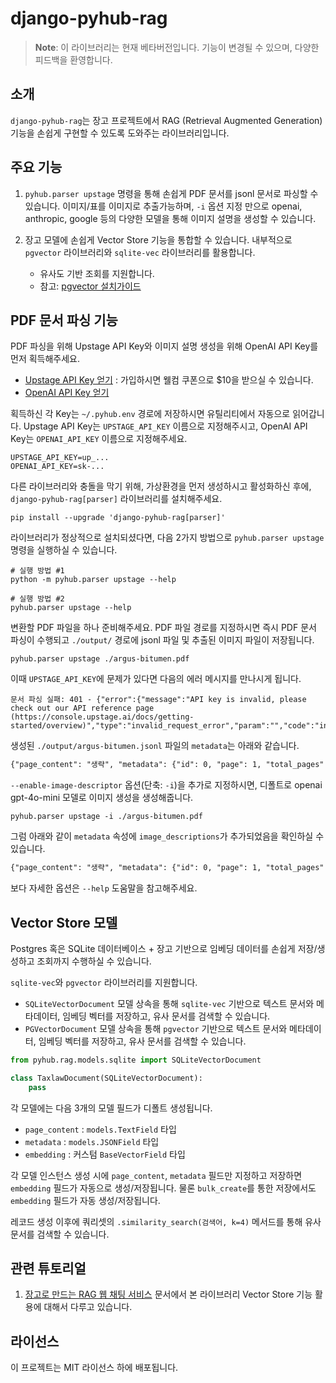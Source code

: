 # django-pyhub-rag

> **Note**: 이 라이브러리는 현재 베타버전입니다. 기능이 변경될 수 있으며, 다양한 피드백을 환영합니다.

## 소개

`django-pyhub-rag`는 장고 프로젝트에서 RAG (Retrieval Augmented Generation) 기능을 손쉽게 구현할 수 있도록 도와주는 라이브러리입니다.

## 주요 기능

1. `pyhub.parser upstage` 명령을 통해 손쉽게 PDF 문서를 jsonl 문서로 파싱할 수 있습니다. 이미지/표를 이미지로 추출가능하며, `-i` 옵션 지정 만으로
   openai, anthropic, google 등의 다양한 모델을 통해 이미지 설명을 생성할 수 있습니다.
2. 장고 모델에 손쉽게 Vector Store 기능을 통합할 수 있습니다. 내부적으로 `pgvector` 라이브러리와 `sqlite-vec` 라이브러리를 활용합니다.

    - 유사도 기반 조회를 지원합니다.
    - 참고: [pgvector 설치가이드](https://ai.pyhub.kr/setup/vector-stores/pgvector/)

## PDF 문서 파싱 기능

PDF 파싱을 위해 Upstage API Key와 이미지 설명 생성을 위해 OpenAI API Key를 먼저 획득해주세요.

+ [Upstage API Key 얻기](https://console.upstage.ai/api-keys) : 가입하시면 웰컴 쿠폰으로 $10을 받으실 수 있습니다.
+ [OpenAI API Key 얻기](https://platform.openai.com/api-keys)

획득하신 각 Key는 `~/.pyhub.env` 경로에 저장하시면 유틸리티에서 자동으로 읽어갑니다.
Upstage API Key는 `UPSTAGE_API_KEY` 이름으로 지정해주시고, OpenAI API Key는 `OPENAI_API_KEY` 이름으로 지정해주세요.

```
UPSTAGE_API_KEY=up_...
OPENAI_API_KEY=sk-...
```

다른 라이브러리와 충돌을 막기 위해, 가상환경을 먼저 생성하시고 활성화하신 후에,
`django-pyhub-rag[parser]` 라이브러리를 설치해주세요. 

```
pip install --upgrade 'django-pyhub-rag[parser]'
```

라이브러리가 정상적으로 설치되셨다면, 다음 2가지 방법으로 `pyhub.parser upstage` 명령을 실행하실 수 있습니다.

```
# 실행 방법 #1
python -m pyhub.parser upstage --help

# 실행 방법 #2
pyhub.parser upstage --help
```

변환할 PDF 파일을 하나 준비해주세요. PDF 파일 경로를 지정하시면 즉시 PDF 문서 파싱이 수행되고 `./output/` 경로에 jsonl 파일 및 추출된 이미지 파일이 저장됩니다.

```
pyhub.parser upstage ./argus-bitumen.pdf
```

이때 `UPSTAGE_API_KEY`에 문제가 있다면 다음의 에러 메시지를 만나시게 됩니다.

```
문서 파싱 실패: 401 - {"error":{"message":"API key is invalid, please check out our API reference page
(https://console.upstage.ai/docs/getting-started/overview)","type":"invalid_request_error","param":"","code":"invalid_api_key"}}
```

생성된 `./output/argus-bitumen.jsonl` 파일의 `metadata`는 아래와 같습니다.

```markdown
{"page_content": "생략", "metadata": {"id": 0, "page": 1, "total_pages": 1, "category": "heading1", "coordinates": [], "api": "2.0", "model": "document-parse-250116"}}
```

`--enable-image-descriptor` 옵션(단축: `-i`)을 추가로 지정하시면, 디폴트로 openai gpt-4o-mini 모델로 이미지 생성을 생성해줍니다.

```
pyhub.parser upstage -i ./argus-bitumen.pdf
```

그럼 아래와 같이 `metadata` 속성에 `image_descriptions`가 추가되었음을 확인하실 수 있습니다.

```markdown
{"page_content": "생략", "metadata": {"id": 0, "page": 1, "total_pages": 1, "category": "heading1", "coordinates": [], "api": "2.0", "model": "document-parse-250116", "image_descriptions": "<image name='table/12.jpg'><title>\n비트멘 가격 현황 (2023년 3월 16-22일)\n</title>\n<details>\n이 표는 비트멘의 수출 및 국내 가격을 나타냅니다. \n- 수출 화물 가격은 지중해에서 445.43달러에서 449.77달러로, 로테르담은 482.15달러에서 487.15달러로, 발틱 지역은 470.15달러에서 474.15달러로 변동했습니다.\n- 국내 가격에서는 앤트워프가 576달러에서 587달러로, 남부 독일은 522달러에서 523달러로, 헝가리는 571달러로 보고되었습니다.\n</details>\n<entities>\n비트멘, 수출 화물 가격, 국내 가격, 지중해, 로테르담, 발틱, 앤트워프, 남부 독일, 헝가리\n</entities>\n<hypothetical_questions>\n- 비트멘 가격 상승이 건설 산업에 미치는 영향은 무엇인가요?\n- 각 지역의 가격 변동이 글로벌 시장에 미치는 영향은 어떻게 될까요?\n</hypothetical_questions></image>"}}
```

보다 자세한 옵션은 `--help` 도움말을 참고해주세요.

## Vector Store 모델

Postgres 혹은 SQLite 데이터베이스 + 장고 기반으로 임베딩 데이터를 손쉽게 저장/생성하고 조회까지 수행하실 수 있습니다.

`sqlite-vec`와 `pgvector` 라이브러리를 지원합니다.

* `SQLiteVectorDocument` 모델 상속을 통해 `sqlite-vec` 기반으로 텍스트 문서와 메타데이터, 임베딩 벡터를 저장하고, 유사 문서를 검색할 수 있습니다.
* `PGVectorDocument` 모델 상속을 통해 `pgvector` 기반으로 텍스트 문서와 메타데이터, 임베딩 벡터를 저장하고, 유사 문서를 검색할 수 있습니다.

```python
from pyhub.rag.models.sqlite import SQLiteVectorDocument

class TaxlawDocument(SQLiteVectorDocument):
    pass
```

각 모델에는 다음 3개의 모델 필드가 디폴트 생성됩니다.

* `page_content` : `models.TextField` 타입
* `metadata` : `models.JSONField` 타입
* `embedding` : 커스텀 `BaseVectorField` 타입

각 모델 인스턴스 생성 시에 `page_content`, `metadata` 필드만 지정하고 저장하면 `embedding` 필드가 자동으로 생성/저장됩니다.
물론 `bulk_create`를 통한 저장에서도 `embedding` 필드가 자동 생성/저장됩니다.

레코드 생성 이후에 쿼리셋의 `.similarity_search(검색어, k=4)` 메서드를 통해 유사 문서를 검색할 수 있습니다.

## 관련 튜토리얼

1. [장고로 만드는 RAG 웹 채팅 서비스](https://ai.pyhub.kr/hands-on-lab/django-webchat-rag/) 문서에서 본 라이브러리 Vector Store 기능 활용에 대해서 다루고 있습니다.

## 라이선스

이 프로젝트는 MIT 라이선스 하에 배포됩니다.

